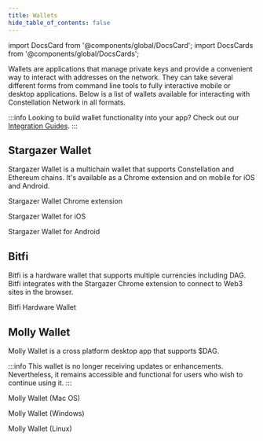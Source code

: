 ```yaml
---
title: Wallets
hide_table_of_contents: false
---
```


import DocsCard from '@components/global/DocsCard';
import DocsCards from '@components/global/DocsCards';

<intro-end />

Wallets are applications that manage private keys and provide a convenient way to interact with addresses on the network. They can take several different forms from command line tools to fully interactive mobile or desktop applications. Below is a list of wallets available for interacting with Constellation Network in all formats. 

:::info Looking to build wallet functionality into your app?
Check out our [Integration Guides](/hypergraph/dag4).
:::

## Stargazer Wallet
Stargazer Wallet is a multichain wallet that supports Constellation and Ethereum chains. It's available as a Chrome extension and on mobile for iOS and Android.

<DocsCards>
  <DocsCard header="Chrome Store" href="https://chrome.google.com/webstore/detail/stargazer-wallet/pgiaagfkgcbnmiiolekcfmljdagdhlcm?hl=en-US" icon="/icons/icon_chrome.png">
    <p>Stargazer Wallet Chrome extension</p>
  </DocsCard>
  <DocsCard header="App Store" href="https://apps.apple.com/us/app/stargazer-wallet/id1612326452" icon="/icons/icon_appstore.png">
    <p>Stargazer Wallet for iOS</p>
  </DocsCard>
  <DocsCard header="Play Store" href="https://play.google.com/store/apps/details?id=com.stargazer" icon="/icons/icon_googleplay.png">
    <p>Stargazer Wallet for Android</p>
  </DocsCard>
</DocsCards>

## Bitfi
Bitfi is a hardware wallet that supports multiple currencies including DAG. Bitfi integrates with the Stargazer Chrome extension to connect to Web3 sites in the browser. 
<DocsCards>
  <DocsCard header="Bitfi" href="https://bitfi.com/" icon="/icons/icon_bitfi.png">
    <p>Bitfi Hardware Wallet</p>
  </DocsCard>
</DocsCards>

## Molly Wallet
Molly Wallet is a cross platform desktop app that supports $DAG. 

:::info
This wallet is no longer receiving updates or enhancements. Nevertheless, it remains accessible and functional for users who wish to continue using it. 
:::
<DocsCards>
  <DocsCard header="Mac OS" href="https://github.com/StardustCollective/molly_wallet/releases" icon="/icons/icon_apple.png">
    <p>Molly Wallet (Mac OS)</p>
  </DocsCard>
  <DocsCard header="Windows" href="https://github.com/StardustCollective/molly_wallet/releases" icon="/icons/icon_windows.png">
    <p>Molly Wallet (Windows)</p>
  </DocsCard>
  <DocsCard header="Linux" href="https://github.com/StardustCollective/molly_wallet/releases" icon="/icons/icon_linux.png">
    <p>Molly Wallet (Linux)</p>
  </DocsCard>
</DocsCards>
